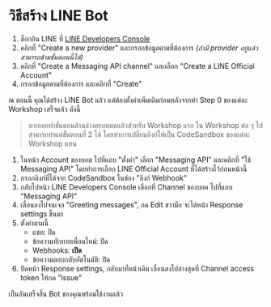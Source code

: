 # วิธีสร้าง LINE Bot

1. ล็อกอิน LINE ที่ [LINE Developers Console](https://developers.line.biz/en/)
2. คลิกที่ "Create a new provider" และกรอกข้อมูลตามที่ต้องการ _(ถ้ามี provider อยู่แล้ว สามารถข้ามขั้นตอนนี้ได้)_  
3. คลิกที่ "Create a Messaging API channel" และเลือก "Create a LINE Official Account"
4. กรอกข้อมูลตามที่ต้องการ และคลิกที่ "Create"

ณ ตอนนี้ คุณได้สร้าง LINE Bot แล้ว แต่ต้องตั้งค่าเพิ่มเติมก่อนหลังจากทำ Step 0 ของแต่ละ Workshop เสร็จแล้ว ดังนี้

> หากเคยทำขั้นตอนด้านล่างครบหมดแล้วสำหรับ Workshop แรก ใน Workshop ต่อ ๆ ไปสามารถทำแค่ขั้นตอนที่ 2 ได้ โดยทำการเปลี่ยนลิงก์ให้เป็น CodeSandbox ของแต่ละ Workshop แทน

1. ในหน้า Account ของบอต ไปที่แถบ "ตั้งค่า" เลือก "Messaging API" และคลิกที่ "ใช้ Messaging API" โดยทำการเลือก LINE Official Account ที่ได้สร้างไว้ก่อนหน้านี้
2. กรอกลิงก์ที่ได้จาก CodeSandbox ในช่อง "ลิงก์ Webhook"
3. กลับไปหน้า LINE Developers Console เลือกที่ Channel ของบอค ไปที่แถบ "Messaging API"
4. เลื่อนลงไปจนเจอ "Greeting messages", กด Edit ขวามือ จะได้หน้า Response settings ขึ้นมา
5. ตั้งค่าตามนี้
    - แชท: ปิด
    - ข้อความทักทายเพื่อนใหม่: ปิด
    - Webhooks: **เปิด**
    - ข้อความตอบกลับอัตโนมัติ: ปิด
6. ปิดหน้า Response settings, กลับมาที่หน้าเดิม เลื่อนลงไปล่างสุดที่ Channel access token ให้กด "Issue"

เป็นอันเสร็จสิ้น Bot ของคุณพร้อมใช้งานแล้ว
